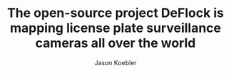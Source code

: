 ---
layout: post
title: "The open-source project DeFlock is mapping license plate surveillance cameras all over the world"
link: https://www.404media.co/the-open-source-project-deflock-is-mapping-license-plate-surveillance-cameras-all-over-the-world
author: "Jason Koebler"
published_date: "11/11/2024"
description: "DeFlock has mapped the locations of more than a thousand ALPRs around the United States and thousands more around the world."
language: "en"
categories: "Liens"
tags: "carte surveillance open-source"
og-tags: "carte surveillance open-source"
permalink: /:categories/:year/:month/:day/:title/
---